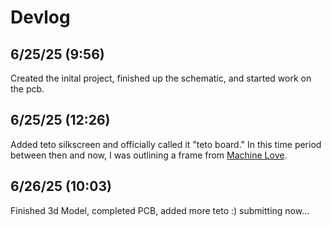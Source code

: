 # Devlog

## 6/25/25 (9:56)

Created the inital project, finished up the schematic, and started work on the pcb.

## 6/25/25 (12:26)

Added teto silkscreen and officially called it "teto board." In this time period between then and
now, I was outlining a frame from [Machine Love](https://www.youtube.com/watch?v=sqK-jh4TDXo).

## 6/26/25 (10:03)

Finished 3d Model, completed PCB, added more teto :) submitting now...
